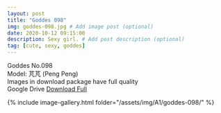 ```yaml
---
layout: post
title: "Goddes 098"
img: goddes-098.jpg # Add image post (optional)
date: 2020-10-12 09:15:00
description: Sexy girl. # Add post description (optional)
tag: [cute, sexy, goddes]
---
```

Goddes No.098  
Model: 芃芃 (Peng Peng)                                         
Images in download package have full quality                    
Google Drive [Download Full](http://gestyy.com/erqayj)

{% include image-gallery.html folder="/assets/img/A1/goddes-098/" %}
